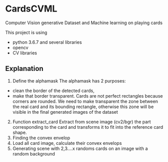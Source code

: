 # CardsCVML

Computer Vision generative Dataset and Machine learning on playing cards

This project is using
  - python 3.6.7 and several libraries
  - opencv
  - CV libraries
  
  
## Explanation
1. Define the alphamask
  The alphamask has 2 purposes:
  - clean the border of the detected cards,
  - make that border transparent. Cards are not perfect rectangles because corners are rounded. We need to make transparent the zone between the real card and its bounding rectangle, otherwise this zone will be visible in the final generated images of the dataset
2. Function extract_card
  Extract from scene image (cv2/bgr) the part corresponding to the card and transforms it
  to fit into the reference card shape.
3. Finding the convex envelop
4. Load all card image, calculate their convex envelops
5. Generating scene with 2,3....x randoms cards on an image with a random background



